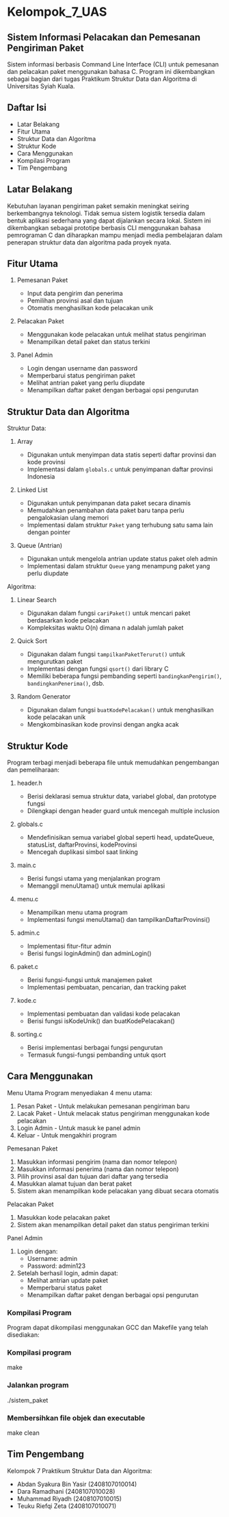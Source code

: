 # Kelompok_7_UAS
## Sistem Informasi Pelacakan dan Pemesanan Pengiriman Paket

Sistem informasi berbasis Command Line Interface (CLI) untuk pemesanan dan pelacakan paket menggunakan bahasa C. Program ini dikembangkan sebagai bagian dari tugas Praktikum Struktur Data dan Algoritma di Universitas Syiah Kuala.

## Daftar Isi
- Latar Belakang
- Fitur Utama
- Struktur Data dan Algoritma
- Struktur Kode
- Cara Menggunakan
- Kompilasi Program
- Tim Pengembang

## Latar Belakang

Kebutuhan layanan pengiriman paket semakin meningkat seiring berkembangnya teknologi. Tidak semua sistem logistik tersedia dalam bentuk aplikasi sederhana yang dapat dijalankan secara lokal. Sistem ini dikembangkan sebagai prototipe berbasis CLI menggunakan bahasa pemrograman C dan diharapkan mampu menjadi media pembelajaran dalam penerapan struktur data dan algoritma pada proyek nyata.

## Fitur Utama

1. Pemesanan Paket
   - Input data pengirim dan penerima
   - Pemilihan provinsi asal dan tujuan
   - Otomatis menghasilkan kode pelacakan unik

2. Pelacakan Paket
   - Menggunakan kode pelacakan untuk melihat status pengiriman
   - Menampilkan detail paket dan status terkini

3. Panel Admin
   - Login dengan username dan password
   - Memperbarui status pengiriman paket
   - Melihat antrian paket yang perlu diupdate
   - Menampilkan daftar paket dengan berbagai opsi pengurutan

## Struktur Data dan Algoritma
Struktur Data:

1. Array
   - Digunakan untuk menyimpan data statis seperti daftar provinsi dan kode provinsi
   - Implementasi dalam `globals.c` untuk penyimpanan daftar provinsi Indonesia

2. Linked List
   - Digunakan untuk penyimpanan data paket secara dinamis
   - Memudahkan penambahan data paket baru tanpa perlu pengalokasian ulang memori
   - Implementasi dalam struktur `Paket` yang terhubung satu sama lain dengan pointer

3. Queue (Antrian)
   - Digunakan untuk mengelola antrian update status paket oleh admin
   - Implementasi dalam struktur `Queue` yang menampung paket yang perlu diupdate

Algoritma:

1. Linear Search
   - Digunakan dalam fungsi `cariPaket()` untuk mencari paket berdasarkan kode pelacakan
   - Kompleksitas waktu O(n) dimana n adalah jumlah paket

2. Quick Sort
   - Digunakan dalam fungsi `tampilkanPaketTerurut()` untuk mengurutkan paket
   - Implementasi dengan fungsi `qsort()` dari library C
   - Memiliki beberapa fungsi pembanding seperti `bandingkanPengirim()`, `bandingkanPenerima()`, dsb.

3. Random Generator
   - Digunakan dalam fungsi `buatKodePelacakan()` untuk menghasilkan kode pelacakan unik
   - Mengkombinasikan kode provinsi dengan angka acak

## Struktur Kode

Program terbagi menjadi beberapa file untuk memudahkan pengembangan dan pemeliharaan:

1. header.h
   - Berisi deklarasi semua struktur data, variabel global, dan prototype fungsi
   - Dilengkapi dengan header guard untuk mencegah multiple inclusion

2. globals.c
   - Mendefinisikan semua variabel global seperti head, updateQueue, statusList, daftarProvinsi, kodeProvinsi
   - Mencegah duplikasi simbol saat linking

3. main.c
   - Berisi fungsi utama yang menjalankan program
   - Memanggil menuUtama() untuk memulai aplikasi

4. menu.c
   - Menampilkan menu utama program
   - Implementasi fungsi menuUtama() dan tampilkanDaftarProvinsi()

5. admin.c
   - Implementasi fitur-fitur admin
   - Berisi fungsi loginAdmin() dan adminLogin()

6. paket.c
   - Berisi fungsi-fungsi untuk manajemen paket
   - Implementasi pembuatan, pencarian, dan tracking paket

7. kode.c
   - Implementasi pembuatan dan validasi kode pelacakan
   - Berisi fungsi isKodeUnik() dan buatKodePelacakan()

8. sorting.c
   - Berisi implementasi berbagai fungsi pengurutan
   - Termasuk fungsi-fungsi pembanding untuk qsort

## Cara Menggunakan

Menu Utama
Program menyediakan 4 menu utama:
1. Pesan Paket - Untuk melakukan pemesanan pengiriman baru
2. Lacak Paket - Untuk melacak status pengiriman menggunakan kode pelacakan
3. Login Admin - Untuk masuk ke panel admin
4. Keluar - Untuk mengakhiri program

Pemesanan Paket
1. Masukkan informasi pengirim (nama dan nomor telepon)
2. Masukkan informasi penerima (nama dan nomor telepon)
3. Pilih provinsi asal dan tujuan dari daftar yang tersedia
4. Masukkan alamat tujuan dan berat paket
5. Sistem akan menampilkan kode pelacakan yang dibuat secara otomatis

Pelacakan Paket
1. Masukkan kode pelacakan paket
2. Sistem akan menampilkan detail paket dan status pengiriman terkini

Panel Admin
1. Login dengan:
   - Username: admin
   - Password: admin123
2. Setelah berhasil login, admin dapat:
   - Melihat antrian update paket
   - Memperbarui status paket
   - Menampilkan daftar paket dengan berbagai opsi pengurutan

### Kompilasi Program

Program dapat dikompilasi menggunakan GCC dan Makefile yang telah disediakan:

### Kompilasi program
make

### Jalankan program
./sistem_paket

### Membersihkan file objek dan executable
make clean

## Tim Pengembang

Kelompok 7 Praktikum Struktur Data dan Algoritma:
- Abdan Syakura Bin Yasir (2408107010014)
- Dara Ramadhani (2408107010028)
- Muhammad Riyadh (2408107010015)
- Teuku Riefqi Zeta (2408107010071)
